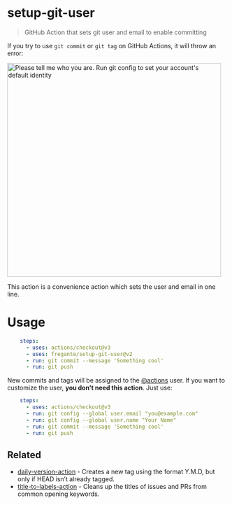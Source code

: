 # setup-git-user

> GitHub Action that sets git user and email to enable committing

If you try to use `git commit` or `git tag` on GitHub Actions, it will throw an error:

<img src="https://user-images.githubusercontent.com/1402241/96522622-59905880-1239-11eb-9993-07b64bebb282.png" alt="Please tell me who you are. Run git config to set your account's default identity" width="489">

This action is a convenience action which sets the user and email in one line.

# Usage

```yaml
    steps:
      - uses: actions/checkout@v3
      - uses: fregante/setup-git-user@v2
      - run: git commit --message 'Something cool'
      - run: git push
```

New commits and tags will be assigned to the [@actions](https://github.com/actions) user. If you want to customize the user, **you don't need this action**. Just use:

```yaml
    steps:
      - uses: actions/checkout@v3
      - run: git config --global user.email "you@example.com"
      - run: git config --global user.name "Your Name"
      - run: git commit --message 'Something cool'
      - run: git push
```

## Related

- [daily-version-action](https://github.com/fregante/daily-version-action) - Creates a new tag using the format Y.M.D, but only if HEAD isn’t already tagged.
- [title-to-labels-action](https://github.com/fregante/title-to-labels-action) - Cleans up the titles of issues and PRs from common opening keywords.
